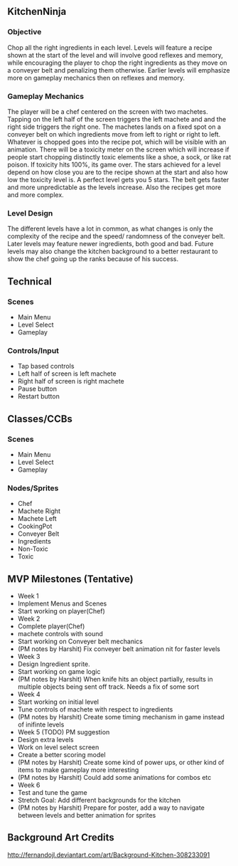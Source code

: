 ## KitchenNinja
### Objective
Chop all the right ingredients in each level. Levels will feature a recipe shown at the start of the level and will involve good reflexes and memory, while encouraging the player to chop the right ingredients as they move on a conveyer belt and penalizing them otherwise. Earlier levels will emphasize more on gameplay mechanics then on reflexes and memory.


### Gameplay Mechanics
The player will be a chef centered on the screen with two machetes. Tapping on the left half of the screen triggers the left machete and and the right side triggers the right one. The machetes lands on a fixed spot on a conveyer belt on which ingredients move from left to right or right to left. Whatever is chopped goes into the recipe pot, which will be visible with an animation. There will be a toxicity meter on the screen which will increase if people start chopping distinctly toxic elements like a shoe, a sock, or like rat poison. If toxicity hits 100%, its game over. The stars achieved for a level depend on how close you are to the recipe shown at the start and also how low the toxicity level is. A perfect level gets you 5 stars. The belt gets faster and more unpredictable as the levels increase. Also the recipes get more and more complex.


### Level Design
The different levels have a lot in common, as what changes is only the complexity of the recipe and the speed/ randomness of the conveyer belt. Later levels may feature newer ingredients, both good and bad. Future levels may also change the kitchen background to a better restaurant to show the chef going up the ranks because of his success.


## Technical
### Scenes
* Main Menu
* Level Select
* Gameplay

### Controls/Input
* Tap based controls
 * Left half of screen is left machete
 * Right half of screen is right machete
 * Pause button
 * Restart button


## Classes/CCBs
### Scenes
* Main Menu
* Level Select
* Gameplay

### Nodes/Sprites
* Chef
* Machete Right
* Machete Left
* CookingPot
* Conveyer Belt
* Ingredients
* Non-Toxic
* Toxic


## MVP Milestones (Tentative)
* Week 1
 * Implement Menus and Scenes
 * Start working on player(Chef)
* Week 2
 * Complete player(Chef)
 * machete controls with sound
 * Start working on Conveyer belt mechanics
 * (PM notes by Harshit) Fix conveyer belt animation nit for faster levels
* Week 3
 * Design Ingredient sprite.
 * Start working on game logic
 * (PM notes by Harshit) When knife hits an object partially, results in multiple objects being sent off track. Needs a fix of some sort
* Week 4
 * Start working on initial level
 * Tune controls of machete with respect to ingredients
 * (PM notes by Harshit) Create some timing mechanism in game instead of inifinte levels
* Week 5 (TODO) PM suggestion
 * Design extra levels
 * Work on level select screen
 * Create a better scoring model
 * (PM notes by Harshit) Create some kind of power ups, or other kind of items to make gameplay more interesting
 * (PM notes by Harshit) Could add some animations for combos etc
* Week 6
 * Test and tune the game
 * Stretch Goal: Add different backgrounds for the kitchen
 * (PM notes by Harshit) Prepare for poster, add a way to navigate between levels and better animation for sprites

## Background Art Credits
http://fernandojl.deviantart.com/art/Background-Kitchen-308233091
